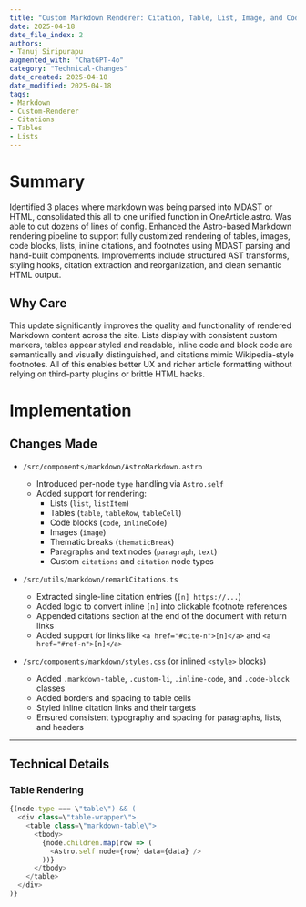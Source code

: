 ```yaml
---
title: "Custom Markdown Renderer: Citation, Table, List, Image, and Code Support"
date: 2025-04-18
date_file_index: 2
authors:
- Tanuj Siripurapu
augmented_with: "ChatGPT-4o"
category: "Technical-Changes"
date_created: 2025-04-18
date_modified: 2025-04-18
tags:
- Markdown
- Custom-Renderer
- Citations
- Tables
- Lists
---
```


# Summary
Identified 3 places where markdown was being parsed into MDAST or HTML, consolidated this all to one unified function in OneArticle.astro. Was able to cut dozens of lines of config. Enhanced the Astro-based Markdown rendering pipeline to support fully customized rendering of tables, images, code blocks, lists, inline citations, and footnotes using MDAST parsing and hand-built components. Improvements include structured AST transforms, styling hooks, citation extraction and reorganization, and clean semantic HTML output.

## Why Care
This update significantly improves the quality and functionality of rendered Markdown content across the site. Lists display with consistent custom markers, tables appear styled and readable, inline code and block code are semantically and visually distinguished, and citations mimic Wikipedia-style footnotes. All of this enables better UX and richer article formatting without relying on third-party plugins or brittle HTML hacks.

# Implementation

## Changes Made

- `/src/components/markdown/AstroMarkdown.astro`
  - Introduced per-node `type` handling via `Astro.self`
  - Added support for rendering:
    - Lists (`list`, `listItem`)
    - Tables (`table`, `tableRow`, `tableCell`)
    - Code blocks (`code`, `inlineCode`)
    - Images (`image`)
    - Thematic breaks (`thematicBreak`)
    - Paragraphs and text nodes (`paragraph`, `text`)
    - Custom `citations` and `citation` node types

- `/src/utils/markdown/remarkCitations.ts`
  - Extracted single-line citation entries (`[n] https://...`)
  - Added logic to convert inline `[n]` into clickable footnote references
  - Appended citations section at the end of the document with return links
  - Added support for links like `<a href="#cite-n">[n]</a>` and `<a href="#ref-n">[n]</a>`

- `/src/components/markdown/styles.css` (or inlined `<style>` blocks)
  - Added `.markdown-table`, `.custom-li`, `.inline-code`, and `.code-block` classes
  - Added borders and spacing to table cells
  - Styled inline citation links and their targets
  - Ensured consistent typography and spacing for paragraphs, lists, and headers

***

## Technical Details

### Table Rendering
```javascript
{(node.type === \"table\") && (
  <div class=\"table-wrapper\">
    <table class=\"markdown-table\">
      <tbody>
        {node.children.map(row => (
          <Astro.self node={row} data={data} />
        ))}
      </tbody>
    </table>
  </div>
)}
```
